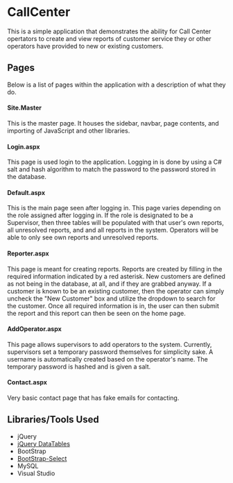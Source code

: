 # CallCenter
This is a simple application that demonstrates the ability for Call Center opertators to create and view reports of customer service they or other operators have provided to new or existing customers.

## Pages
Below is a list of pages within the application with a description of what they do.

#### Site.Master
This is the master page. It houses the sidebar, navbar, page contents, and importing of JavaScript and other libraries.

#### Login.aspx
This page is used login to the application. Logging in is done by using a C# salt and hash algorithm to match the password to the password stored in the database.

#### Default.aspx
This is the main page seen after logging in. This page varies depending on the role assigned after logging in. If the role is designated to be a Supervisor, then three tables will be populated with that user's own reports, all unresolved reports, and and all reports in the system. Operators will be able to only see own reports and unresolved reports.

#### Reporter.aspx
This page is meant for creating reports. Reports are created by filling in the required information indicated by a red asterisk. New customers are defined as not being in the database, at all, and if they are grabbed anyway. If a customer is known to be an existing customer, then the operator can simply uncheck the "New Customer" box and utilize the dropdown to search for the customer. Once all required information is in, the user can then submit the report and this report can then be seen on the home page.

#### AddOperator.aspx
This page allows supervisors to add operators to the system. Currently, supervisors set a temporary password themselves for simplicity sake. A username is automatically created based on the operator's name. The temporary password is hashed and is given a salt.

#### Contact.aspx
Very basic contact page that has fake emails for contacting.

## Libraries/Tools Used
- jQuery
- [jQuery DataTables](https://datatables.net/)
- BootStrap
- [BootStrap-Select](https://developer.snapappointments.com/bootstrap-select/)
- MySQL
- Visual Studio
